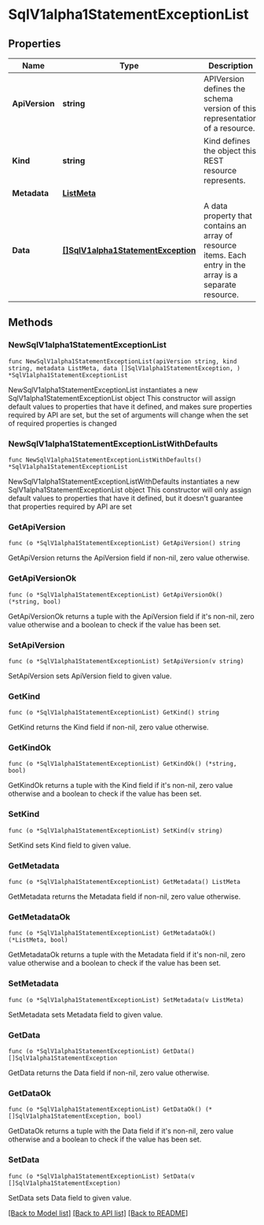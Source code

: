 # SqlV1alpha1StatementExceptionList

## Properties

Name | Type | Description | Notes
------------ | ------------- | ------------- | -------------
**ApiVersion** | **string** | APIVersion defines the schema version of this representation of a resource. | 
**Kind** | **string** | Kind defines the object this REST resource represents. | 
**Metadata** | [**ListMeta**](ListMeta.md) |  | 
**Data** | [**[]SqlV1alpha1StatementException**](SqlV1alpha1StatementException.md) | A data property that contains an array of resource items. Each entry in the array is a separate resource. | 

## Methods

### NewSqlV1alpha1StatementExceptionList

`func NewSqlV1alpha1StatementExceptionList(apiVersion string, kind string, metadata ListMeta, data []SqlV1alpha1StatementException, ) *SqlV1alpha1StatementExceptionList`

NewSqlV1alpha1StatementExceptionList instantiates a new SqlV1alpha1StatementExceptionList object
This constructor will assign default values to properties that have it defined,
and makes sure properties required by API are set, but the set of arguments
will change when the set of required properties is changed

### NewSqlV1alpha1StatementExceptionListWithDefaults

`func NewSqlV1alpha1StatementExceptionListWithDefaults() *SqlV1alpha1StatementExceptionList`

NewSqlV1alpha1StatementExceptionListWithDefaults instantiates a new SqlV1alpha1StatementExceptionList object
This constructor will only assign default values to properties that have it defined,
but it doesn't guarantee that properties required by API are set

### GetApiVersion

`func (o *SqlV1alpha1StatementExceptionList) GetApiVersion() string`

GetApiVersion returns the ApiVersion field if non-nil, zero value otherwise.

### GetApiVersionOk

`func (o *SqlV1alpha1StatementExceptionList) GetApiVersionOk() (*string, bool)`

GetApiVersionOk returns a tuple with the ApiVersion field if it's non-nil, zero value otherwise
and a boolean to check if the value has been set.

### SetApiVersion

`func (o *SqlV1alpha1StatementExceptionList) SetApiVersion(v string)`

SetApiVersion sets ApiVersion field to given value.


### GetKind

`func (o *SqlV1alpha1StatementExceptionList) GetKind() string`

GetKind returns the Kind field if non-nil, zero value otherwise.

### GetKindOk

`func (o *SqlV1alpha1StatementExceptionList) GetKindOk() (*string, bool)`

GetKindOk returns a tuple with the Kind field if it's non-nil, zero value otherwise
and a boolean to check if the value has been set.

### SetKind

`func (o *SqlV1alpha1StatementExceptionList) SetKind(v string)`

SetKind sets Kind field to given value.


### GetMetadata

`func (o *SqlV1alpha1StatementExceptionList) GetMetadata() ListMeta`

GetMetadata returns the Metadata field if non-nil, zero value otherwise.

### GetMetadataOk

`func (o *SqlV1alpha1StatementExceptionList) GetMetadataOk() (*ListMeta, bool)`

GetMetadataOk returns a tuple with the Metadata field if it's non-nil, zero value otherwise
and a boolean to check if the value has been set.

### SetMetadata

`func (o *SqlV1alpha1StatementExceptionList) SetMetadata(v ListMeta)`

SetMetadata sets Metadata field to given value.


### GetData

`func (o *SqlV1alpha1StatementExceptionList) GetData() []SqlV1alpha1StatementException`

GetData returns the Data field if non-nil, zero value otherwise.

### GetDataOk

`func (o *SqlV1alpha1StatementExceptionList) GetDataOk() (*[]SqlV1alpha1StatementException, bool)`

GetDataOk returns a tuple with the Data field if it's non-nil, zero value otherwise
and a boolean to check if the value has been set.

### SetData

`func (o *SqlV1alpha1StatementExceptionList) SetData(v []SqlV1alpha1StatementException)`

SetData sets Data field to given value.



[[Back to Model list]](../README.md#documentation-for-models) [[Back to API list]](../README.md#documentation-for-api-endpoints) [[Back to README]](../README.md)


